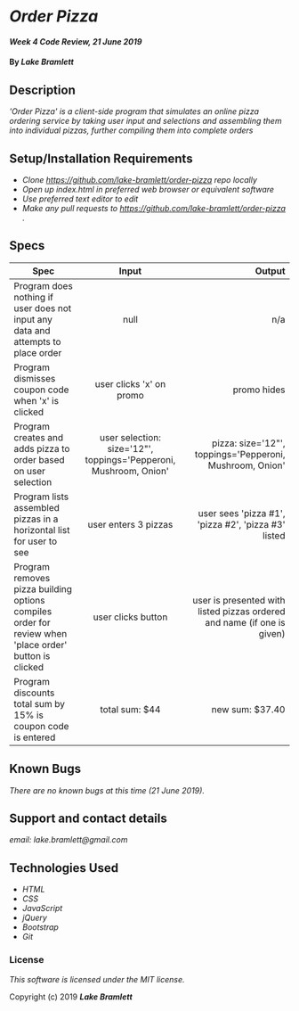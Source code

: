 # _Order Pizza_

#### _Week 4 Code Review, 21 June 2019_

#### By _**Lake Bramlett**_

## Description

_'Order Pizza' is a client-side program that simulates an online pizza ordering service by taking user input and selections and assembling them into individual pizzas, further compiling them into complete orders_

## Setup/Installation Requirements

* _Clone https://github.com/lake-bramlett/order-pizza repo locally_
* _Open up index.html in preferred web browser or equivalent software_
* _Use preferred text editor to edit_
* _Make any pull requests to https://github.com/lake-bramlett/order-pizza ._

## Specs
| Spec        | Input           | Output  |
| ------------- |:-------------:| -----:|
| Program does nothing if user does not input any data and attempts to place order      | null | n/a |
| Program dismisses coupon code when 'x' is clicked | user clicks 'x' on promo | promo hides |
| Program creates and adds pizza to order based on user selection | user selection: size='12"', toppings='Pepperoni, Mushroom, Onion' |  pizza: size='12"', toppings='Pepperoni, Mushroom, Onion'|
| Program lists assembled pizzas in a horizontal list for user to see      | user enters 3 pizzas      |   user sees 'pizza #1', 'pizza #2', 'pizza #3' listed |
| Program removes pizza building options compiles order for review when 'place order' button is clicked | user clicks button    | user is presented with listed pizzas ordered and name (if one is given) |
| Program discounts total sum by 15% is coupon code is entered | total sum: $44 | new sum: $37.40 |

## Known Bugs

_There are no known bugs at this time (21 June 2019)._

## Support and contact details

_email: lake.bramlett@gmail.com_

## Technologies Used

* _HTML_
* _CSS_
* _JavaScript_
* _jQuery_
* _Bootstrap_
* _Git_

### License

*This software is licensed under the MIT license.*

Copyright (c) 2019 **_Lake Bramlett_**
